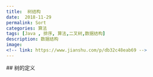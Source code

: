 ```yaml
---
title:  树结构
date:  2018-11-29
permalink: Sort
categories: 算法 
tags: [Java , 排序, 算法,二叉树,数据结构]
description: 数据结构
image: 
<!-- link: https://www.jianshu.com/p/db32c48eab69 -->
---
```

<p class="description"></p>
## 树的定义
<!-- more -->